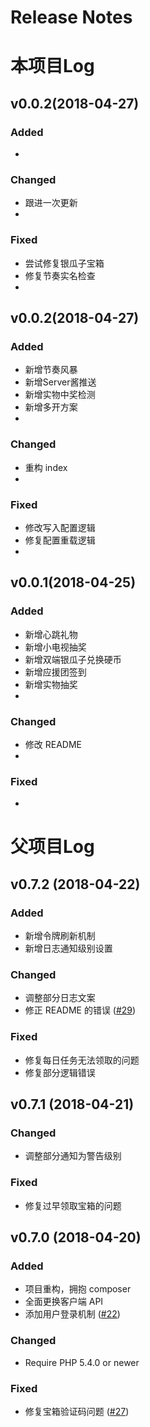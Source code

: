 # Release Notes
# 本项目Log


## v0.0.2(2018-04-27)

### Added
-

### Changed
- 跟进一次更新
- 

### Fixed
- 尝试修复银瓜子宝箱
- 修复节奏实名检查
-

## v0.0.2(2018-04-27)

### Added
- 新增节奏风暴
- 新增Server酱推送
- 新增实物中奖检测
- 新增多开方案
-

### Changed
- 重构 index
- 

### Fixed
- 修改写入配置逻辑
- 修复配置重载逻辑
-

## v0.0.1(2018-04-25)

### Added
- 新增心跳礼物
- 新增小电视抽奖
- 新增双端银瓜子兑换硬币
- 新增应援团签到
- 新增实物抽奖
-

### Changed
- 修改 README 
-

### Fixed
- 



# 父项目Log
## v0.7.2 (2018-04-22)

### Added
- 新增令牌刷新机制
- 新增日志通知级别设置

### Changed
- 调整部分日志文案
- 修正 README 的错误 ([#29](https://github.com/metowolf/BilibiliHelper/pull/29))

### Fixed
- 修复每日任务无法领取的问题
- 修复部分逻辑错误


## v0.7.1 (2018-04-21)

### Changed
- 调整部分通知为警告级别

### Fixed
- 修复过早领取宝箱的问题


## v0.7.0 (2018-04-20)

### Added
- 项目重构，拥抱 composer
- 全面更换客户端 API
- 添加用户登录机制 ([#22](https://github.com/metowolf/BilibiliHelper/issues/22))

### Changed
- Require PHP 5.4.0 or newer

### Fixed
- 修复宝箱验证码问题 ([#27](https://github.com/metowolf/BilibiliHelper/issues/27))
